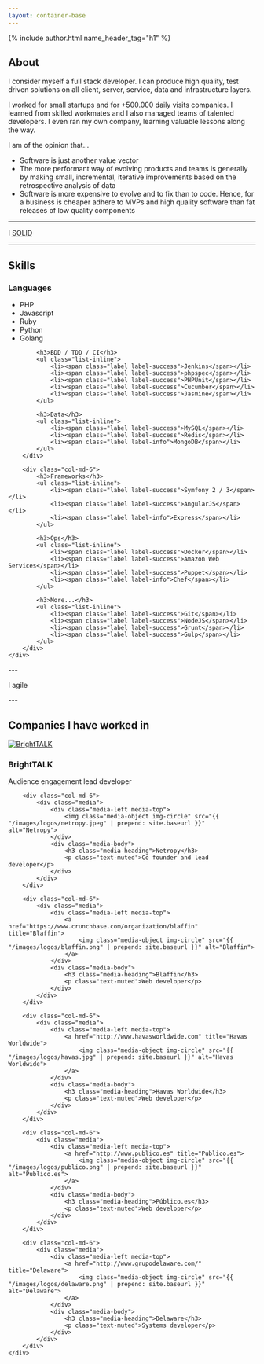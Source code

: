 ```yaml
---
layout: container-base
---
```


<div class="jumbo text-center">
    {% include author.html name_header_tag="h1" %}
</div>

## About

I consider myself a full stack developer. I can produce high quality, test driven solutions on all client, server, service, data and infrastructure layers.

I worked for small startups and for +500.000 daily visits companies. I learned from skilled workmates and I also managed teams of talented developers. I even ran my own company, learning valuable lessons along the way.

I am of the opinion that...

- Software is just another value vector
- The more performant way of evolving products and teams is generally by making small, incremental, iterative improvements based on the retrospective analysis of data
- Software is more expensive to evolve and to fix than to code. Hence, for a business is cheaper adhere to MVPs and high quality software than fat releases of low quality components

---

<p class="lead text-center">I <i class="fa fa-heart fa-lg text-danger"></i> <abbr title="Single responsibility, Open-closed, Liskov substitution, Interface segregation, Dependency inversion">SOLID</abbr></p>

---

## Skills

<section>
    <div class="row">
        <div class="col-md-6">
            <h3>Languages</h3>
            <ul class="list-inline">
                <li><span class="label label-success">PHP</span></li>
                <li><span class="label label-success">Javascript</span></li>
                <li><span class="label label-info">Ruby</span></li>
                <li><span class="label label-warning">Python</span></li>
                <li><span class="label label-warning">Golang</span></li>
            </ul>

            <h3>BDD / TDD / CI</h3>
            <ul class="list-inline">
                <li><span class="label label-success">Jenkins</span></li>
                <li><span class="label label-success">phpspec</span></li>
                <li><span class="label label-success">PHPUnit</span></li>
                <li><span class="label label-success">Cucumber</span></li>
                <li><span class="label label-success">Jasmine</span></li>
            </ul>

            <h3>Data</h3>
            <ul class="list-inline">
                <li><span class="label label-success">MySQL</span></li>
                <li><span class="label label-success">Redis</span></li>
                <li><span class="label label-info">MongoDB</span></li>
            </ul>
        </div>

        <div class="col-md-6">
            <h3>Frameworks</h3>
            <ul class="list-inline">
                <li><span class="label label-success">Symfony 2 / 3</span></li>
                <li><span class="label label-success">AngularJS</span></li>
                <li><span class="label label-info">Express</span></li>
            </ul>

            <h3>Ops</h3>
            <ul class="list-inline">
                <li><span class="label label-success">Docker</span></li>
                <li><span class="label label-success">Amazon Web Services</span></li>
                <li><span class="label label-success">Puppet</span></li>
                <li><span class="label label-info">Chef</span></li>
            </ul>

            <h3>More...</h3>
            <ul class="list-inline">
                <li><span class="label label-success">Git</span></li>
                <li><span class="label label-success">NodeJS</span></li>
                <li><span class="label label-success">Grunt</span></li>
                <li><span class="label label-success">Gulp</span></li>
            </ul>
        </div>
    </div>
</section>
---
<p class="lead text-center">I <i class="fa fa-thumbs-o-up fa-lg text-primary"></i> agile</p>
---

## Companies I have worked in

<section id="workHistory">
    <div class="row">
        <div class="col-md-6">
            <div class="media">
                <div class="media-left media-top">
                    <a href="https://www.brighttalk.com" title="BrightTALK">
                        <img class="media-object img-circle" src="{{ "/images/logos/brighttalk.png" | prepend: site.baseurl }}" alt="BrightTALK">
                    </a>
                </div>
                <div class="media-body">
                    <h3 class="media-heading">BrightTALK</h3>
                    <p class="text-muted">Audience engagement lead developer</p>
                </div>
            </div>
        </div>

        <div class="col-md-6">
            <div class="media">
                <div class="media-left media-top">
                    <img class="media-object img-circle" src="{{ "/images/logos/netropy.jpeg" | prepend: site.baseurl }}" alt="Netropy">
                </div>
                <div class="media-body">
                    <h3 class="media-heading">Netropy</h3>
                    <p class="text-muted">Co founder and lead developer</p>
                </div>
            </div>
        </div>

        <div class="col-md-6">
            <div class="media">
                <div class="media-left media-top">
                    <a href="https://www.crunchbase.com/organization/blaffin" title="Blaffin">
                        <img class="media-object img-circle" src="{{ "/images/logos/blaffin.png" | prepend: site.baseurl }}" alt="Blaffin">
                    </a>
                </div>
                <div class="media-body">
                    <h3 class="media-heading">Blaffin</h3>
                    <p class="text-muted">Web developer</p>
                </div>
            </div>
        </div>

        <div class="col-md-6">
            <div class="media">
                <div class="media-left media-top">
                    <a href="http://www.havasworldwide.com" title="Havas Worldwide">
                        <img class="media-object img-circle" src="{{ "/images/logos/havas.jpg" | prepend: site.baseurl }}" alt="Havas Worldwide">
                    </a>
                </div>
                <div class="media-body">
                    <h3 class="media-heading">Havas Worldwide</h3>
                    <p class="text-muted">Web developer</p>
                </div>
            </div>
        </div>

        <div class="col-md-6">
            <div class="media">
                <div class="media-left media-top">
                    <a href="http://www.publico.es" title="Publico.es">
                        <img class="media-object img-circle" src="{{ "/images/logos/publico.png" | prepend: site.baseurl }}" alt="Publico.es">
                    </a>
                </div>
                <div class="media-body">
                    <h3 class="media-heading">Público.es</h3>
                    <p class="text-muted">Web developer</p>
                </div>
            </div>
        </div>

        <div class="col-md-6">
            <div class="media">
                <div class="media-left media-top">
                    <a href="http://www.grupodelaware.com/" title="Delaware">
                        <img class="media-object img-circle" src="{{ "/images/logos/delaware.png" | prepend: site.baseurl }}" alt="Delaware">
                    </a>
                </div>
                <div class="media-body">
                    <h3 class="media-heading">Delaware</h3>
                    <p class="text-muted">Systems developer</p>
                </div>
            </div>
        </div>
    </div>
</section>
